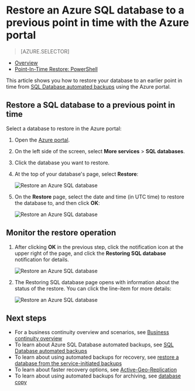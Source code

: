 <properties
    pageTitle="Restore an Azure SQL database to a previous point in time (Azure portal) | Microsoft Azure"
    description="Restore an Azure SQL database to a previous point in time."
    services="sql-database"
    documentationCenter=""
    authors="stevestein"
    manager="jhubbard"
    editor=""/>

<tags
    ms.service="sql-database"
    ms.devlang="NA"
    ms.date="10/18/2016"
    ms.author="sstein"
    ms.workload="NA"
    ms.topic="article"
    ms.tgt_pltfrm="NA"/>


# <a name="restore-an-azure-sql-database-to-a-previous-point-in-time-with-the-azure-portal"></a>Restore an Azure SQL database to a previous point in time with the Azure portal


> [AZURE.SELECTOR]
- [Overview](sql-database-recovery-using-backups.md)
- [Point-In-Time Restore: PowerShell](sql-database-point-in-time-restore-powershell.md)

This article shows you how to restore your database to an earlier point in time from [SQL Database automated backups](sql-database-automated-backups.md) using the Azure portal.

## <a name="restore-a-sql-database-to-a-previous-point-in-time"></a>Restore a SQL database to a previous point in time

Select a database to restore in the Azure portal:

1.  Open the [Azure portal](https://portal.azure.com).
2.  On the left side of the screen, select **More services** > **SQL databases**.
3.  Click the database you want to restore.
4.  At the top of your database's page, select **Restore**:

    ![Restore an Azure SQL database](./media/sql-database-point-in-time-restore-portal/restore.png)

5.  On the **Restore** page, select the date and time (in UTC time) to restore the database to, and then click **OK**:

    ![Restore an Azure SQL database](./media/sql-database-point-in-time-restore-portal/restore-details.png)

## <a name="monitor-the-restore-operation"></a>Monitor the restore operation

1. After clicking **OK** in the previous step, click the notification icon at the upper right of the page, and click the **Restoring SQL database** notification for details.

    ![Restore an Azure SQL database](./media/sql-database-point-in-time-restore-portal/notification-icon.png)

2. The Restoring SQL database page opens with information about the status of the restore. You can click the line-item for more details:

    ![Restore an Azure SQL database](./media/sql-database-point-in-time-restore-portal/inprogress.png)

 

## <a name="next-steps"></a>Next steps

- For a business continuity overview and scenarios, see [Business continuity overview](sql-database-business-continuity.md)
- To learn about Azure SQL Database automated backups, see [SQL Database automated backups](sql-database-automated-backups.md)
- To learn about using automated backups for recovery, see [restore a database from the service-initiated backups](sql-database-recovery-using-backups.md)
- To learn about faster recovery options, see [Active-Geo-Replication](sql-database-geo-replication-overview.md)  
- To learn about using automated backups for archiving, see [database copy](sql-database-copy.md)
